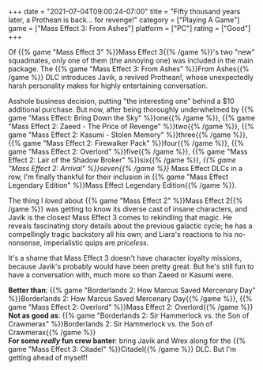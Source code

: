 +++
date = "2021-07-04T09:00:24-07:00"
title = "Fifty thousand years later, a Prothean is back... for revenge!"
category = ["Playing A Game"]
game = ["Mass Effect 3: From Ashes"]
platform = ["PC"]
rating = ["Good"]
+++

Of {{% game "Mass Effect 3" %}}Mass Effect 3{{% /game %}}'s two "new" squadmates, only one of them (the annoying one) was included in the main package.  The {{% game "Mass Effect 3: From Ashes" %}}From Ashes{{% /game %}} DLC introduces Javik, a revived Prothean!, whose unexpectedly harsh personality makes for highly entertaining conversation.

Asshole business decision, putting "the interesting one" behind a $10 additional purchase.  But now, after being thoroughly underwhelmed by {{% game "Mass Effect: Bring Down the Sky" %}}one{{% /game %}}, {{% game "Mass Effect 2: Zaeed - The Price of Revenge" %}}two{{% /game %}}, {{% game "Mass Effect 2: Kasumi - Stolen Memory" %}}three{{% /game %}}, {{% game "Mass Effect 2: Firewalker Pack" %}}four{{% /game %}}, {{% game "Mass Effect 2: Overlord" %}}five{{% /game %}}, {{% game "Mass Effect 2: Lair of the Shadow Broker" %}}six{{% /game %}}, <i>{{% game "Mass Effect 2: Arrival" %}}seven{{% /game %}}</i> Mass Effect DLCs in a row, I'm finally thankful for their inclusion in {{% game "Mass Effect Legendary Edition" %}}Mass Effect Legendary Edition{{% /game %}}.

The thing I <i>loved</i> about {{% game "Mass Effect 2" %}}Mass Effect 2{{% /game %}} was getting to know its diverse cast of insane characters, and Javik is the closest Mass Effect 3 comes to rekindling that magic.  He reveals fascinating story details about the previous galactic cycle; he has a compellingly tragic backstory all his own; and Liara's reactions to his no-nonsense, imperialistic quips are <i>priceless</i>.

It's a shame that Mass Effect 3 doesn't have character loyalty missions, because Javik's probably would have been pretty great.  But he's still fun to have a conversation with, much more so than Zaeed or Kasumi were.

<b>Better than</b>: {{% game "Borderlands 2: How Marcus Saved Mercenary Day" %}}Borderlands 2: How Marcus Saved Mercenary Day{{% /game %}}, {{% game "Mass Effect 2: Overlord" %}}Mass Effect 2: Overlord{{% /game %}}  
<b>Not as good as</b>: {{% game "Borderlands 2: Sir Hammerlock vs. the Son of Crawmerax" %}}Borderlands 2: Sir Hammerlock vs. the Son of Crawmerax{{% /game %}}  
<b>For some <i>really</i> fun crew banter</b>: bring Javik and Wrex along for the {{% game "Mass Effect 3: Citadel" %}}Citadel{{% /game %}} DLC.  But I'm getting ahead of myself!
